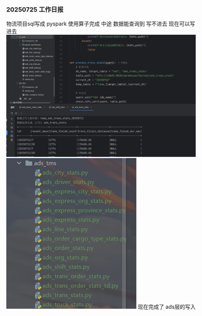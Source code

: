 ### 20250725 工作日报

物流项目sql写成 pyspark 使用算子完成
中途 数据能查询到 写不进去 
现在可以写进去
![img.png](img/imgs6/img.png)
![img_1.png](img/imgs6/img_1.png)
现在完成了 ads层的写入
